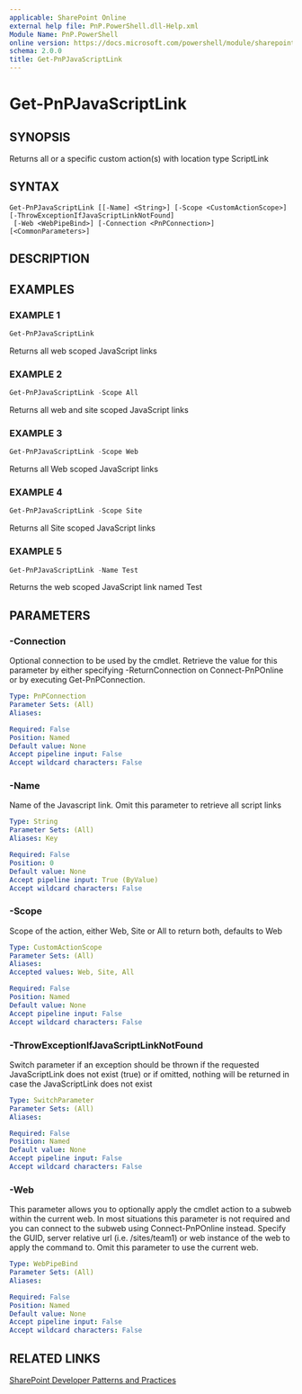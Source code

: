 ```yaml
---
applicable: SharePoint Online
external help file: PnP.PowerShell.dll-Help.xml
Module Name: PnP.PowerShell
online version: https://docs.microsoft.com/powershell/module/sharepoint-pnp/get-pnpjavascriptlink
schema: 2.0.0
title: Get-PnPJavaScriptLink
---
```


# Get-PnPJavaScriptLink

## SYNOPSIS
Returns all or a specific custom action(s) with location type ScriptLink

## SYNTAX

```
Get-PnPJavaScriptLink [[-Name] <String>] [-Scope <CustomActionScope>] [-ThrowExceptionIfJavaScriptLinkNotFound]
 [-Web <WebPipeBind>] [-Connection <PnPConnection>] [<CommonParameters>]
```

## DESCRIPTION

## EXAMPLES

### EXAMPLE 1
```powershell
Get-PnPJavaScriptLink
```

Returns all web scoped JavaScript links

### EXAMPLE 2
```powershell
Get-PnPJavaScriptLink -Scope All
```

Returns all web and site scoped JavaScript links

### EXAMPLE 3
```powershell
Get-PnPJavaScriptLink -Scope Web
```

Returns all Web scoped JavaScript links

### EXAMPLE 4
```powershell
Get-PnPJavaScriptLink -Scope Site
```

Returns all Site scoped JavaScript links

### EXAMPLE 5
```powershell
Get-PnPJavaScriptLink -Name Test
```

Returns the web scoped JavaScript link named Test

## PARAMETERS

### -Connection
Optional connection to be used by the cmdlet. Retrieve the value for this parameter by either specifying -ReturnConnection on Connect-PnPOnline or by executing Get-PnPConnection.

```yaml
Type: PnPConnection
Parameter Sets: (All)
Aliases:

Required: False
Position: Named
Default value: None
Accept pipeline input: False
Accept wildcard characters: False
```

### -Name
Name of the Javascript link. Omit this parameter to retrieve all script links

```yaml
Type: String
Parameter Sets: (All)
Aliases: Key

Required: False
Position: 0
Default value: None
Accept pipeline input: True (ByValue)
Accept wildcard characters: False
```

### -Scope
Scope of the action, either Web, Site or All to return both, defaults to Web

```yaml
Type: CustomActionScope
Parameter Sets: (All)
Aliases:
Accepted values: Web, Site, All

Required: False
Position: Named
Default value: None
Accept pipeline input: False
Accept wildcard characters: False
```

### -ThrowExceptionIfJavaScriptLinkNotFound
Switch parameter if an exception should be thrown if the requested JavaScriptLink does not exist (true) or if omitted, nothing will be returned in case the JavaScriptLink does not exist

```yaml
Type: SwitchParameter
Parameter Sets: (All)
Aliases:

Required: False
Position: Named
Default value: None
Accept pipeline input: False
Accept wildcard characters: False
```

### -Web
This parameter allows you to optionally apply the cmdlet action to a subweb within the current web. In most situations this parameter is not required and you can connect to the subweb using Connect-PnPOnline instead. Specify the GUID, server relative url (i.e. /sites/team1) or web instance of the web to apply the command to. Omit this parameter to use the current web.

```yaml
Type: WebPipeBind
Parameter Sets: (All)
Aliases:

Required: False
Position: Named
Default value: None
Accept pipeline input: False
Accept wildcard characters: False
```

## RELATED LINKS

[SharePoint Developer Patterns and Practices](https://aka.ms/sppnp)